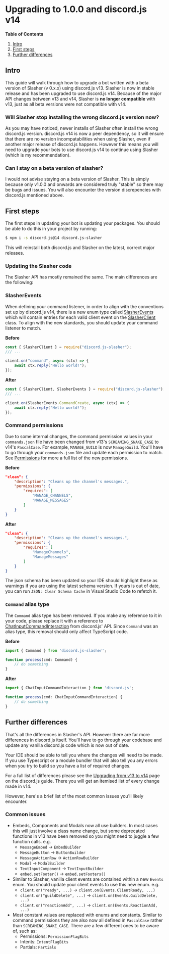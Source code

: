 # Upgrading to 1.0.0 and discord.js v14

**Table of Contents**
1. [Intro](#intro)
2. [First steps](#first-steps)
3. [Further differences](#further-differences)

## Intro
This guide will walk through how to upgrade a bot written with a beta version of Slasher (v 0.x.x) using discord.js v13. Slasher is now in stable release and has been upgraded to use discord.js v14. Because of the major API changes between v13 and v14, Slasher is __no longer compatible__ with v13, just as all beta versions were not compatible with v14.

### Will Slasher stop installing the wrong discord.js version now?
 As you may have noticed, newer installs of Slasher often install the wrong discord.js version. discord.js v14 is now a peer dependency, so it will ensure that there are no version incompatabilities when using Slasher, even if another major release of discord.js happens. However this means you will need to upgrade your bots to use discord.js v14 to continue using Slasher (which is my recommendation).

### Can I stay on a beta version of slasher?
I would not advise staying on a beta version of Slasher. This is simply because only v1.0.0 and onwards are considered truly "stable" so there may be bugs and issues. You will also encounter the version discrepencies with discord.js mentioned above.

## First steps
The first steps in updating your bot is updating your packages. You should be able to do this in your project by running:
```sh
$ npm i -s discord.js@14 discord.js-slasher
```
This will reinstall both discord.js and Slasher on the latest, correct major releases.

### Updating the Slasher code
The Slasher API has mostly remained the same. The main differences are the following:

### SlasherEvents
When defining your command listener, in order to align with the conventions set up by discord.js v14, there is a new enum type called [SlasherEvents](../api/SlasherEvents.md) which will contain entries for each valid client event on the [SlasherClient](../api/SlasherClient.md) class. To align with the new standards, you should update your command listener to match.

**Before**
```js
const { SlasherClient } = require("discord.js-slasher");
/// ...

client.on("command", async (ctx) => {
    await ctx.reply("Hello world!");
});
```

**After**
```js
const { SlasherClient, SlasherEvents } = require("discord.js-slasher");
/// ...

client.on(SlasherEvents.CommandCreate, async (ctx) => {
    await ctx.reply("Hello world!");
});
```

### Command permissions
Due to some internal changes, the command permission values in your `commands.json` file have been changed from v13's `SCREAMING_SNAKE_CASE` to v14's `PascalCase`. For example, `MANAGE_GUILD` is now `ManageGuild`. You'll have to go through your `commands.json` file and update each permission to match. See [Permissions](../guides/command-json.md#permissions) for more a full list of the new permissions.

**Before**
```json
"clean": {
    "description": "Cleans up the channel's messages.",
    "permissions": {
        "requires": [
            "MANAGE_CHANNELS",
            "MANAGE_MESSAGES"
        ]
    }
}
```

**After**
```json
"clean": {
    "description": "Cleans up the channel's messages.",
    "permissions": {
        "requires": [
            "ManageChannels",
            "ManageMessages"
        ]
    }
}
```
The json schema has been updated so your IDE should highlight these as warnings if you are using the latest schema version. If yours is out of date, you can run `JSON: Clear Schema Cache` in Visual Studio Code to refetch it.

### `Command` alias type
The `Command` alias type has been removed. If you make any reference to it in your code, please replace it with a reference to [ChatInputCommandInteraction](https://discord.js.org/#/docs/discord.js/main/class/ChatInputCommandInteraction) from discord.js' API. Since `Command` was an alias type, this removal should only affect TypeScript code.

**Before**
```ts
import { Command } from 'discord.js-slasher';

function process(cmd: Command) {
    // do something
}
```

**After**
```ts
import { ChatInputCommandInteraction } from 'discord.js';

function process(cmd: ChatInputCommandInteraction) {
    // do something
}
```

## Further differences
That's all the differences in Slasher's API. However there are far more differences in discord.js itself. You'll have to go through your codebase and update any vanilla discord.js code which is now out of date.

Your IDE should be able to tell you where the changes will need to be made. If you use Typescript or a module bundler that will also tell you any errors when you try to build so you have a list of required changes.

For a full list of differences please see the [Upgrading from v13 to v14](https://discordjs.guide/additional-info/changes-in-v14.html) page on the discord.js guide. There you will get an itemised list of every change made in v14.

However, here's a brief list of the most common issues you'll likely encounter.

### Common issues
- Embeds, Components and Modals now all use builders. In most cases this will just involve a class name change, but some deprecated functions in v13 have been removed so you might need to juggle a few function calls. e.g.
    - `MessageEmbed` -> `EmbedBuilder`
    - `MessageButton` -> `ButtonBuilder`
    - `MessageActionRow` -> `ActionRowBuilder`
    - `Modal` -> `ModalBuilder`
    - `TextInputComponent` -> `TextInputBuilder`
    - `embed.setFooter()` -> `embed.setFooters()`
- Similar to Slasher, vanilla client events are contained within a new `Events` enum. You should update your client events to use this new enum. e.g.
    - `client.on("ready", ...)` -> `client.on(Events.ClientReady, ...)`
    - `client.on("guildDelete", ...)` -> `client.on(Events.GuildDelete, ...)`
    - `client.on("reactionAdd", ...)` -> `client.on(Events.ReactionAdd, ...)`
- Most constant values are replaced with enums and constants. Similar to command permissions they are also now all defined in `PascalCase` rather than `SCREAMING_SNAKE_CASE`. There are a few different ones to be aware of, such as:
    - Permissions: `PermissionFlagBits`
    - Intents: `IntentFlagBits`
    - Partials: `Partials`

